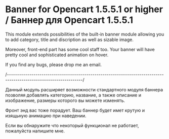 # Banner for Opencart 1.5.5.1 or higher / Баннер для Opencart 1.5.5.1

This module extends possibilities of the built-in banner module allowing you to add category, title and discription as well as sizable image.

Moreover, front-end part has some cool staff too. Your banner will have pretty cool and sophisticated animation on hover.

If you find any bugs, please drop me an email.

/-------------------------------------------------------------------------------------------------------------------/

Данный модуль расширяет возможности стандартного модуля баннера позволяя добавлять категорию, название, а также описание и изображение, размеры которого вы можете изменять.

Фронт энд вас тоже порадует. Ваш баннер будет имет крутую и изящьную анимацию при наведении.

Если вы обнаружите что некоторый функционал не работает, пожалуйста напишите мне.
